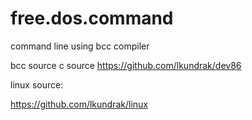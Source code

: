 # free.dos.command


command line using bcc compiler

bcc source c source https://github.com/lkundrak/dev86

linux source:

https://github.com/lkundrak/linux

